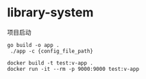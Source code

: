 # library-system
项目启动

```
go build -o app .
 ./app -c {config_file_path} 
```

```
docker build -t test:v-app .
docker run -it --rm -p 9000:9000 test:v-app
```

